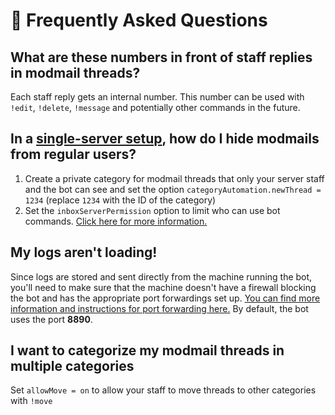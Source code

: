 # 🙋 Frequently Asked Questions

## What are these numbers in front of staff replies in modmail threads?
Each staff reply gets an internal number. This number can be used with
`!edit`, `!delete`, `!message` and potentially other commands in the future.

## In a [single-server setup](setup.md#single-server-setup), how do I hide modmails from regular users?
1. Create a private category for modmail threads that only your server staff and the bot can see and set the option
`categoryAutomation.newThread = 1234` (replace `1234` with the ID of the category)
2. Set the `inboxServerPermission` option to limit who can use bot commands.
   [Click here for more information.](configuration.md#inboxserverpermission)

## My logs aren't loading!
Since logs are stored and sent directly from the machine running the bot, you'll need to make sure
that the machine doesn't have a firewall blocking the bot and has the appropriate port forwardings set up.
[You can find more information and instructions for port forwarding here.](https://portforward.com/) 
By default, the bot uses the port **8890**.


## I want to categorize my modmail threads in multiple categories
Set `allowMove = on` to allow your staff to move threads to other categories with `!move`

